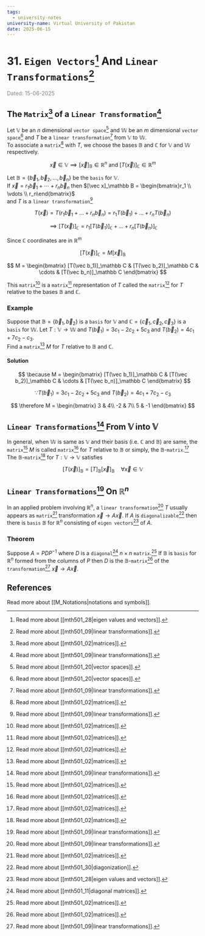 ```yaml
---
tags:
  - university-notes
university-name: Virtual University of Pakistan
date: 2025-06-15
---
```


# 31. `Eigen Vectors`[^1] And `Linear Transformations`[^2]

<span style="color: gray;">Dated: 15-06-2025</span>

## The `Matrix`[^3] of a `Linear Transformation`[^2]

Let $\mathbb V$ be an $n$ dimensional `vector space`[^4] and $\mathbb W$ be an $m$ dimensional `vector space`[^4] and $T$ be a `linear transformation`[^2] from $\mathbb V$ to $\mathbb W$.  
To associate a `matrix`[^3] with $T$, we choose the bases $\mathbb B$ and $\mathbb C$ for $\mathbb V$ and $\mathbb W$ respectively.  

$$\vec x \in \mathbb V \implies [\vec x]_\mathbb B \in \mathbb R^n \text{ and } [T(\vec x)]_\mathbb C \in \mathbb R^m$$

Let $\mathbb B = \{\vec b_1, \vec b_2, \ldots, \vec b_n\}$ be the `basis` for $\mathbb V$.  
If $\vec x = r_1 \vec b_1 + \cdots + r_n \vec b_n$ then $[\vec x]_\mathbb B = \begin{bmatrix}r_1 \\ \vdots \\ r_n\end{bmatrix}$  
and $T$ is a `linear transformation`[^2]  

$$T(\vec x) = T(r_1 \vec b_1 + \dots + r_n \vec b_n) = r_1 T(\vec b_1) + \dots + r_n T(\vec b_n)$$

$$\implies [T(\vec x)]_\mathbb C = r_1 [T(\vec b_1)]_\mathbb C + \dots + r_n [T(\vec b_n)]_\mathbb C$$

Since $\mathbb C$ coordinates are in $\mathbb R^m$  

$$[T(\vec x)]_\mathbb C = M[\vec x]_\mathbb B$$

$$
M =
\begin{bmatrix}
	[T(\vec b_1)]_\mathbb C &
	[T(\vec b_2)]_\mathbb C &
	\cdots &
	[T(\vec b_n)]_\mathbb C
\end{bmatrix}
$$

This `matrix`[^3] is a `matrix`[^3] representation of $T$ called the `matrix`[^3] for $T$ relative to the bases $\mathbb B$ and $\mathbb C$.

### Example

Suppose that $\mathbb B = \{\vec b_1, \vec b_2\}$ is a `basis` for $\mathbb V$ and $\mathbb C = \{\vec c_1, \vec c_2, \vec c_3\}$ is a `basis` for $\mathbb W$. Let $T : \mathbb V \to \mathbb W$ and $T(\vec b_1) = 3c_1 - 2c_2 + 5c_3$ and $T(\vec b_2) = 4c_1 + 7c_2 - c_3$.  
Find a `matrix`[^3] $M$ for $T$ relative to $\mathbb B$ and $\mathbb C$.

#### Solution

$$
\because
M =
\begin{bmatrix}
	[T(\vec b_1)]_\mathbb C &
	[T(\vec b_2)]_\mathbb C &
	\cdots &
	[T(\vec b_n)]_\mathbb C
\end{bmatrix}
$$

$$\because T(\vec b_1) = 3c_1 - 2c_2 + 5c_3 \text{ and } T(\vec b_2) = 4c_1 + 7c_2 - c_3$$

$$
\therefore
M = 
\begin{bmatrix}
	3 & 4\\
	-2 & 7\\
	5 & -1
\end{bmatrix}
$$

## `Linear Transformations`[^2] From $\mathbb V$ into $\mathbb V$

In general, when $\mathbb W$ is same as $\mathbb V$ and their basis (i.e. $\mathbb C$ and $\mathbb B$) are same, the `matrix`[^3] $M$ is called `matrix`[^3] for $T$ relative to $\mathbb B$ or simply, the $\mathbb B$-`matrix`.[^3]  
The $\mathbb B$-`matrix`[^3] for $T : \mathbb V \to \mathbb V$ satisfies  

$$[T(\vec x)]_\mathbb B = [T]_\mathbb B [\vec x]_\mathbb B \quad \forall \vec x \in \mathbb V$$

## `Linear Transformations`[^2] On $\mathbb R^n$

In an applied problem involving $\mathbb R^n$, a `linear transformation`[^2] $T$ usually appears as `matrix`[^3] transformation $\vec x \to A \vec x$. If $A$ is `diagonalizable`[^5] then there is `basis` $\mathbb B$ for $\mathbb R^n$ consisting of `eigen vectors`[^1] of $A$.

### Theorem

Suppose $A = PDP^{-1}$ where $D$ is a `diagonal`[^6] $n \times n$ `matrix`.[^3] If $\mathbb B$ is `basis` for $\mathbb R^n$ formed from the columns of $P$ then $D$ is the $\mathbb B$-`matrix`[^3] of the `transformation`[^2] $\vec x \to A \vec x$.

## References

Read more about [[M_Notations|notations and symbols]].

[^1]: Read more about [[mth501_28|eigen values and vectors]].
[^2]: Read more about [[mth501_09|linear transformations]].
[^3]: Read more about [[mth501_02|matrices]].
[^4]: Read more about [[mth501_20|vector spaces]].
[^5]: Read more about [[mth501_30|diagonization]].
[^6]: Read more about [[mth501_11|diagonal matrices]].